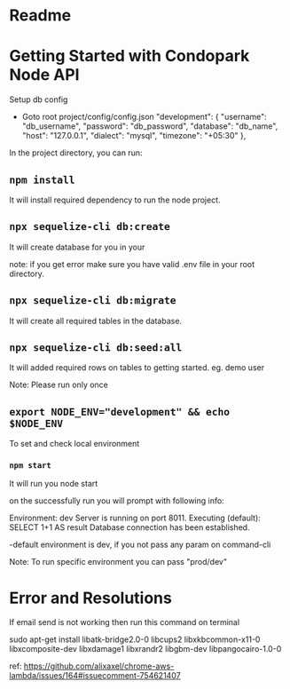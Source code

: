 # Readme

# Getting Started with Condopark Node API

Setup db config
 - Goto root project/config/config.json
  "development": {
    "username": "db_username",
    "password": "db_password",
    "database": "db_name",
    "host": "127.0.0.1",
    "dialect": "mysql",
    "timezone": "+05:30"
  },

In the project directory, you can run:

## `npm install`

It will install required dependency to run the node project.

## `npx sequelize-cli db:create`

It will create database for you in your


note: if you get error make sure you have valid .env file in your root directory.

## `npx sequelize-cli db:migrate`

It will create all required tables in the database.

## `npx sequelize-cli db:seed:all` 

It will added required rows on tables to getting started. eg. demo user

Note: Please run only once 

## `export NODE_ENV="development" && echo $NODE_ENV`
To set and check local environment

### `npm start`

It will run you node start

on the successfully run you will prompt with following info:

Environment: dev
Server is running on port 8011.
Executing (default): SELECT 1+1 AS result
Database connection has been established.

-default environment is dev, if you not pass any param on command-cli

Note: To run specific environment you can pass "prod/dev"


# Error and Resolutions
If email send is not working then run this command on terminal

sudo apt-get install libatk-bridge2.0-0 libcups2 libxkbcommon-x11-0 libxcomposite-dev libxdamage1 libxrandr2 libgbm-dev libpangocairo-1.0-0

ref: https://github.com/alixaxel/chrome-aws-lambda/issues/164#issuecomment-754621407